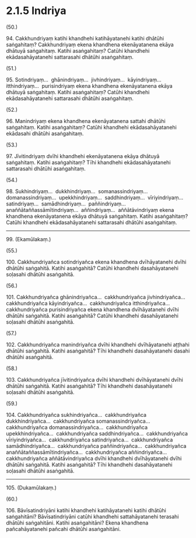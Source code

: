 

# 2.1.5 Indriya




(50.)

94\. Cakkhundriyaṃ katihi khandhehi katihāyatanehi katihi dhātūhi saṅgahitaṃ? Cakkhundriyaṃ ekena khandhena ekenāyatanena ekāya dhātuyā saṅgahitaṃ. Katihi asaṅgahitaṃ? Catūhi khandhehi ekādasahāyatanehi sattarasahi dhātūhi asaṅgahitaṃ.

(51.)

95\. Sotindriyaṃ…  ghānindriyaṃ…  jivhindriyaṃ…  kāyindriyaṃ…  itthindriyaṃ…  purisindriyaṃ ekena khandhena ekenāyatanena ekāya dhātuyā saṅgahitaṃ. Katihi asaṅgahitaṃ? Catūhi khandhehi ekādasahāyatanehi sattarasahi dhātūhi asaṅgahitaṃ.

(52.)

96\. Manindriyaṃ ekena khandhena ekenāyatanena sattahi dhātūhi saṅgahitaṃ. Katihi asaṅgahitaṃ? Catūhi khandhehi ekādasahāyatanehi ekādasahi dhātūhi asaṅgahitaṃ.

(53.)

97\. Jīvitindriyaṃ dvīhi khandhehi ekenāyatanena ekāya dhātuyā saṅgahitaṃ. Katihi asaṅgahitaṃ? Tīhi khandhehi ekādasahāyatanehi sattarasahi dhātūhi asaṅgahitaṃ.

(54.)

98\. Sukhindriyaṃ…  dukkhindriyaṃ…  somanassindriyaṃ…  domanassindriyaṃ…  upekkhindriyaṃ…  saddhindriyaṃ…  vīriyindriyaṃ…  satindriyaṃ…  samādhindriyaṃ…  paññindriyaṃ…  anaññātaññassāmītindriyaṃ…  aññindriyaṃ…  aññātāvindriyaṃ ekena khandhena ekenāyatanena ekāya dhātuyā saṅgahitaṃ. Katihi asaṅgahitaṃ? Catūhi khandhehi ekādasahāyatanehi sattarasahi dhātūhi asaṅgahitaṃ.

---

99\. (Ekamūlakaṃ.)



(55.)

100\. Cakkhundriyañca sotindriyañca ekena khandhena dvīhāyatanehi dvīhi dhātūhi saṅgahitā. Katihi asaṅgahitā? Catūhi khandhehi dasahāyatanehi soḷasahi dhātūhi asaṅgahitā.

(56.)

101\. Cakkhundriyañca ghānindriyañca…  cakkhundriyañca jivhindriyañca…  cakkhundriyañca kāyindriyañca…  cakkhundriyañca itthindriyañca…  cakkhundriyañca purisindriyañca ekena khandhena dvīhāyatanehi dvīhi dhātūhi saṅgahitā. Katihi asaṅgahitā? Catūhi khandhehi dasahāyatanehi soḷasahi dhātūhi asaṅgahitā.

(57.)

102\. Cakkhundriyañca manindriyañca dvīhi khandhehi dvīhāyatanehi aṭṭhahi dhātūhi saṅgahitā. Katihi asaṅgahitā? Tīhi khandhehi dasahāyatanehi dasahi dhātūhi asaṅgahitā.

(58.)

103\. Cakkhundriyañca jīvitindriyañca dvīhi khandhehi dvīhāyatanehi dvīhi dhātūhi saṅgahitā. Katihi asaṅgahitā? Tīhi khandhehi dasahāyatanehi soḷasahi dhātūhi asaṅgahitā.

(59.)

104\. Cakkhundriyañca sukhindriyañca…  cakkhundriyañca dukkhindriyañca…  cakkhundriyañca somanassindriyañca…  cakkhundriyañca domanassindriyañca…  cakkhundriyañca upekkhindriyañca…  cakkhundriyañca saddhindriyañca…  cakkhundriyañca vīriyindriyañca…  cakkhundriyañca satindriyañca…  cakkhundriyañca samādhindriyañca…  cakkhundriyañca paññindriyañca…  cakkhundriyañca anaññātaññassāmītindriyañca…  cakkhundriyañca aññindriyañca…  cakkhundriyañca aññātāvindriyañca dvīhi khandhehi dvīhāyatanehi dvīhi dhātūhi saṅgahitā. Katihi asaṅgahitā? Tīhi khandhehi dasahāyatanehi soḷasahi dhātūhi asaṅgahitā.

---

105\. (Dukamūlakaṃ.)



(60.)

106\. Bāvīsatindriyāni katihi khandhehi katihāyatanehi katihi dhātūhi saṅgahitāni? Bāvīsatindriyāni catūhi khandhehi sattahāyatanehi terasahi dhātūhi saṅgahitāni. Katihi asaṅgahitāni? Ekena khandhena pañcahāyatanehi pañcahi dhātūhi asaṅgahitāni.



